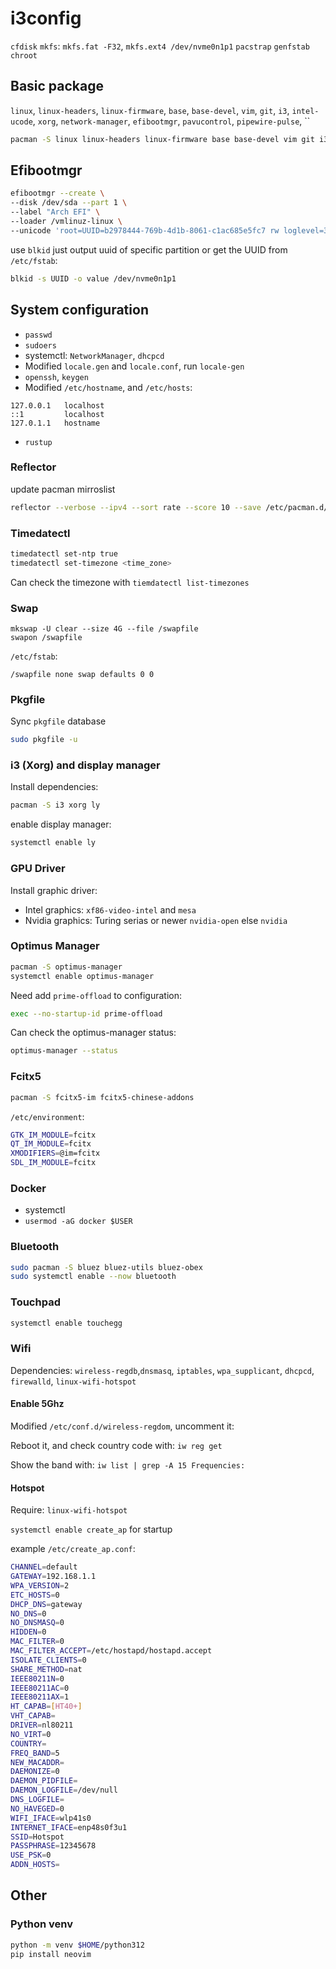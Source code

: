 # i3config

`cfdisk`
`mkfs`: `mkfs.fat -F32`, `mkfs.ext4 /dev/nvme0n1p1`
`pacstrap`
`genfstab`
`chroot`

## Basic package

`linux`, `linux-headers`, `linux-firmware`, `base`, `base-devel`, `vim`, `git`,
`i3`, `intel-ucode`, `xorg`, `network-manager`, `efibootmgr`, `pavucontrol`,
`pipewire-pulse`, ``

```sh
pacman -S linux linux-headers linux-firmware base base-devel vim git i3 intel-ucode xorg networkmanager  efibootmgr pavucontrol pipewire-pulse ly dhcpcd adobe-source-han-serif-cn-fonts wqy-zenhei noto-fonts-cjk noto-fonts-emoji noto-fonts-extra ttf-jetbrains-mono-nerd alacritty polybar fcitx5-im fcitx5-chinese-addons nautilus rustup go composer luarocks tree-sitter neovim python-virtualenv python-pip chromium rofi bluez bluez-utils bluez-obex xdotool wmctrl maim unclutter openssh wireless-regdb pkgfile
```

## Efibootmgr

```sh
efibootmgr --create \
--disk /dev/sda --part 1 \
--label "Arch EFI" \
--loader /vmlinuz-linux \
--unicode 'root=UUID=b2978444-769b-4d1b-8061-c1ac685e5fc7 rw loglevel=3 quiet splash reboot=bios initrd=\initramfs-linux.img'
```

use `blkid` just output uuid of specific partition or get the UUID from
`/etc/fstab`:

```sh
blkid -s UUID -o value /dev/nvme0n1p1
```

## System configuration

- `passwd`
- `sudoers`
- systemctl: `NetworkManager`, `dhcpcd`
- Modified `locale.gen` and `locale.conf`, run `locale-gen`
- `openssh`, `keygen`
- Modified `/etc/hostname`, and `/etc/hosts`:

```
127.0.0.1   localhost
::1         localhost
127.0.1.1   hostname
```

- `rustup`

### Reflector

update pacman mirroslist

```sh
reflector --verbose --ipv4 --sort rate --score 10 --save /etc/pacman.d/mirrorlist
```

### Timedatectl

```sh
timedatectl set-ntp true
timedatectl set-timezone <time_zone>
```

Can check the timezone with `tiemdatectl list-timezones`

### Swap

```
mkswap -U clear --size 4G --file /swapfile
swapon /swapfile
```

`/etc/fstab`:

```
/swapfile none swap defaults 0 0
```

### Pkgfile

Sync `pkgfile` database

```sh
sudo pkgfile -u
```

### i3 (Xorg) and display manager

Install dependencies:

```sh
pacman -S i3 xorg ly
```

enable display manager:

```sh
systemctl enable ly
```

### GPU Driver

Install graphic driver:

- Intel graphics: `xf86-video-intel` and `mesa`
- Nvidia graphics: Turing serias or newer `nvidia-open` else `nvidia`

### Optimus Manager

```sh
pacman -S optimus-manager
systemctl enable optimus-manager
```

Need add `prime-offload` to configuration:

```sh
exec --no-startup-id prime-offload
```

Can check the optimus-manager status:

```sh
optimus-manager --status
```

### Fcitx5

```sh
pacman -S fcitx5-im fcitx5-chinese-addons
```

`/etc/environment`:

```sh
GTK_IM_MODULE=fcitx
QT_IM_MODULE=fcitx
XMODIFIERS=@im=fcitx
SDL_IM_MODULE=fcitx
```

### Docker

- systemctl
- `usermod -aG docker $USER`

### Bluetooth

```sh
sudo pacman -S bluez bluez-utils bluez-obex
sudo systemctl enable --now bluetooth
```

### Touchpad

```bash
systemctl enable touchegg
```

### Wifi

Dependencies: `wireless-regdb`,`dnsmasq`, `iptables`, `wpa_supplicant`,
`dhcpcd`, `firewalld`, `linux-wifi-hotspot`

#### Enable 5Ghz

Modified `/etc/conf.d/wireless-regdom`, uncomment it:

Reboot it, and check country code with: `iw reg get`

Show the band with: `iw list | grep -A 15 Frequencies:`

#### Hotspot

Require: `linux-wifi-hotspot`

`systemctl enable create_ap` for startup

example `/etc/create_ap.conf`:

```sh
CHANNEL=default
GATEWAY=192.168.1.1
WPA_VERSION=2
ETC_HOSTS=0
DHCP_DNS=gateway
NO_DNS=0
NO_DNSMASQ=0
HIDDEN=0
MAC_FILTER=0
MAC_FILTER_ACCEPT=/etc/hostapd/hostapd.accept
ISOLATE_CLIENTS=0
SHARE_METHOD=nat
IEEE80211N=0
IEEE80211AC=0
IEEE80211AX=1
HT_CAPAB=[HT40+]
VHT_CAPAB=
DRIVER=nl80211
NO_VIRT=0
COUNTRY=
FREQ_BAND=5
NEW_MACADDR=
DAEMONIZE=0
DAEMON_PIDFILE=
DAEMON_LOGFILE=/dev/null
DNS_LOGFILE=
NO_HAVEGED=0
WIFI_IFACE=wlp41s0
INTERNET_IFACE=enp48s0f3u1
SSID=Hotspot
PASSPHRASE=12345678
USE_PSK=0
ADDN_HOSTS=
```

## Other

### Python venv

```sh
python -m venv $HOME/python312
pip install neovim
```

